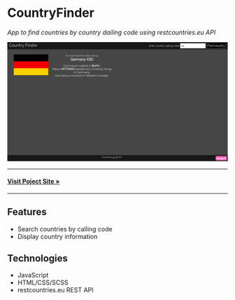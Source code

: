 # CountryFinder

_App to find countries by country dailing code using restcountries.eu API_

![Preview Image](./assets/images/CountryFinder.png)

---
#### **[Visit Poject Site &raquo;](https://abbaskhurram255.github.io/country-finder/)**
---

## Features
- Search countries by calling code
- Display country information

## Technologies
- JavaScript
- HTML/CSS/SCSS
- restcountries.eu REST API

